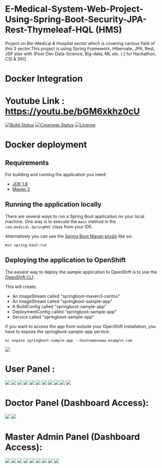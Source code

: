 # E-Medical-System-Web-Project-Using-Spring-Boot-Security-JPA-Rest-Thymeleaf-HQL (HMS)
Project on Bio-Medical &amp; Hospital sector which is covering various field of this 3 sector.This project is using Spring Framework, Hibernate, JPA, Rest, JSP also with (Post-Dev Data-Science, Big-data, ML etc. ) [ for Hackathon, CSI &amp; SIH]

# Docker Integration

# Youtube Link : https://youtu.be/bGM6xkhz0cU

[![Build Status](https://travis-ci.org/codecentric/springboot-sample-app.svg?branch=master)](https://travis-ci.org/codecentric/springboot-sample-app)
[![Coverage Status](https://coveralls.io/repos/github/codecentric/springboot-sample-app/badge.svg?branch=master)](https://coveralls.io/github/codecentric/springboot-sample-app?branch=master)
[![License](http://img.shields.io/:license-apache-blue.svg)](http://www.apache.org/licenses/LICENSE-2.0.html)


# Docker deployment 
## Requirements

For building and running the application you need:

- [JDK 1.8](http://www.oracle.com/technetwork/java/javase/downloads/jdk8-downloads-2133151.html)
- [Maven 3](https://maven.apache.org)

## Running the application locally

There are several ways to run a Spring Boot application on your local machine. One way is to execute the `main` method in the `com.medical.SpringMVC` class from your IDE.

Alternatively you can use the [Spring Boot Maven plugin](https://docs.spring.io/spring-boot/docs/current/reference/html/build-tool-plugins-maven-plugin.html) like so:

```shell
mvn spring-boot:run
```

## Deploying the application to OpenShift

The easiest way to deploy the sample application to OpenShift is to use the [OpenShift CLI](https://docs.openshift.org/latest/cli_reference/index.html):



This will create:

* An ImageStream called "springboot-maven3-centos"
* An ImageStream called "springboot-sample-app"
* A BuildConfig called "springboot-sample-app"
* DeploymentConfig called "springboot-sample-app"
* Service called "springboot-sample-app"

If you want to access the app from outside your OpenShift installation, you have to expose the springboot-sample-app service:

```shell
oc expose springboot-sample-app --hostname=www.example.com
```

<img src=".img/1.png" >

# User Panel :

<img src=".img/2.png" >
<img src=".img/3.png" >
<img src=".img/4.png" >
<img src=".img/5.png" >
<img src=".img/6.png" >
<img src=".img/7.png" >
<img src=".img/8.png" >
<img src=".img/9.png" >
<img src=".img/10.png" >
<img src=".img/11.png" >
<img src=".img/12.png" >

# Doctor Panel (Dashboard Access):


<img src=".img/13.png" >
<img src=".img/14.png" >

# Master Admin Panel (Dashboard Access):

<img src=".img/15.png" >
<img src=".img/16.png" >
<img src=".img/17.png" >
<img src=".img/18.png" >
<img src=".img/19.png" >
<img src=".img/20.png" >
<img src=".img/21.png" >
<img src=".img/22.png" >
<img src=".img/23.png" >







